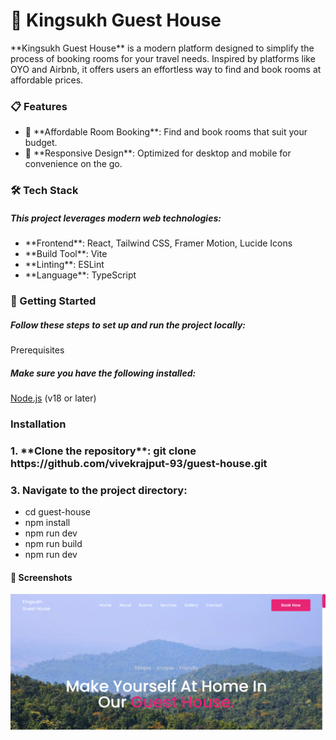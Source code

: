 <h1>🌟 Kingsukh Guest House</h1>
<p>**Kingsukh Guest House** is a modern platform designed to simplify the process of booking rooms for your travel needs. Inspired by platforms like OYO and Airbnb, it offers users an effortless way to find and book rooms at affordable prices.</p>

<h3>📋 Features</h3>

<ul>
  <li>🏨 **Affordable Room Booking**: Find and book rooms that suit your budget.</li>
  <li>📱 **Responsive Design**: Optimized for desktop and mobile for convenience on the go.</li>
</ul>

<h3> 🛠️ Tech Stack</h3>

<h5>This project leverages modern web technologies:</h5>

<ul>
  <li>**Frontend**: React, Tailwind CSS, Framer Motion, Lucide Icons</li>
  <li>**Build Tool**: Vite</li>
  <li>**Linting**: ESLint</li>
  <li>**Language**: TypeScript</li>
</ul>

<h3>🚀 Getting Started</h3>

<h5>Follow these steps to set up and run the project locally:</h5>
<p>Prerequisites</p>

<h5>Make sure you have the following installed:</h5>

<span>[Node.js](https://nodejs.org/) (v18 or later)</span>


<h3>Installation</h3>

<h3>1. **Clone the repository**:</span>
<span>git clone https://github.com/vivekrajput-93/guest-house.git</span>

<h3>3. Navigate to the project directory:</h3>
<ul>
<li>cd guest-house</li>
<li>npm install</li>
<li>npm run dev</li>
<li>npm run build</li>
<li>npm run dev</li>
</ul>

<h4>📸 Screenshots</h4>

![alt text](src\assets\readme-images\screen-shot1.png)